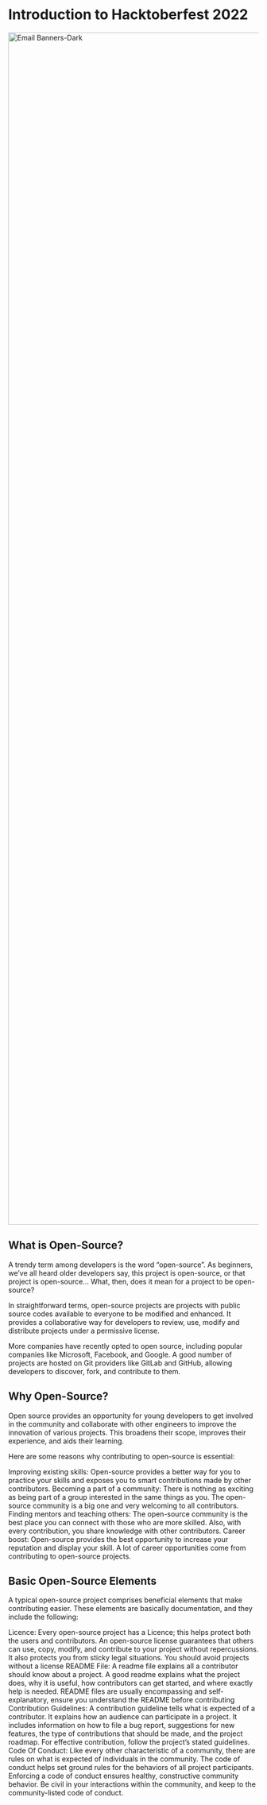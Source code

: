 # <div>Introduction to Hacktoberfest 2022

<img width="2400" alt="Email Banners-Dark" src="https://user-images.githubusercontent.com/78409764/193025272-d0a721f8-ccd6-460f-adb4-73b236d0daea.png">

## What is Open-Source?
A trendy term among developers is the word “open-source”. As beginners, we’ve all heard older developers say, this project is open-source, or that project is open-source… What, then, does it mean for a project to be open-source?

In straightforward terms, open-source projects are projects with public source codes available to everyone to be modified and enhanced. It provides a collaborative way for developers to review, use, modify and distribute projects under a permissive license.

More companies have recently opted to open source, including popular companies like Microsoft, Facebook, and Google. A good number of projects are hosted on Git providers like GitLab and GitHub, allowing developers to discover, fork, and contribute to them.

## Why Open-Source?
Open source provides an opportunity for young developers to get involved in the community and collaborate with other engineers to improve the innovation of various projects. This broadens their scope, improves their experience, and aids their learning.

Here are some reasons why contributing to open-source is essential:

Improving existing skills: Open-source provides a better way for you to practice your skills and exposes you to smart contributions made by other contributors.
Becoming a part of a community: There is nothing as exciting as being part of a group interested in the same things as you. The open-source community is a big one and very welcoming to all contributors.
Finding mentors and teaching others: The open-source community is the best place you can connect with those who are more skilled. Also, with every contribution, you share knowledge with other contributors.
Career boost: Open-source provides the best opportunity to increase your reputation and display your skill. A lot of career opportunities come from contributing to open-source projects.

## Basic Open-Source Elements
A typical open-source project comprises beneficial elements that make contributing easier. These elements are basically documentation, and they include the following:

Licence: Every open-source project has a Licence; this helps protect both the users and contributors. An open-source license guarantees that others can use, copy, modify, and contribute to your project without repercussions. It also protects you from sticky legal situations. You should avoid projects without a license
README File: A readme file explains all a contributor should know about a project. A good readme explains what the project does, why it is useful, how contributors can get started, and where exactly help is needed. README files are usually encompassing and self-explanatory, ensure you understand the README before contributing
Contribution Guidelines: A contribution guideline tells what is expected of a contributor. It explains how an audience can participate in a project. It includes information on how to file a bug report, suggestions for new features, the type of contributions that should be made, and the project roadmap. For effective contribution, follow the project’s stated guidelines.
Code Of Conduct: Like every other characteristic of a community, there are rules on what is expected of individuals in the community. The code of conduct helps set ground rules for the behaviors of all project participants. Enforcing a code of conduct ensures healthy, constructive community behavior. Be civil in your interactions within the community, and keep to the community-listed code of conduct.
